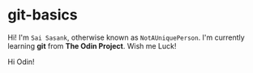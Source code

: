 # git-basics


Hi! I'm `Sai Sasank`, otherwise known as `NotAUniquePerson`. I'm currently learning **git** from **The Odin Project**. Wish me Luck!

Hi Odin!